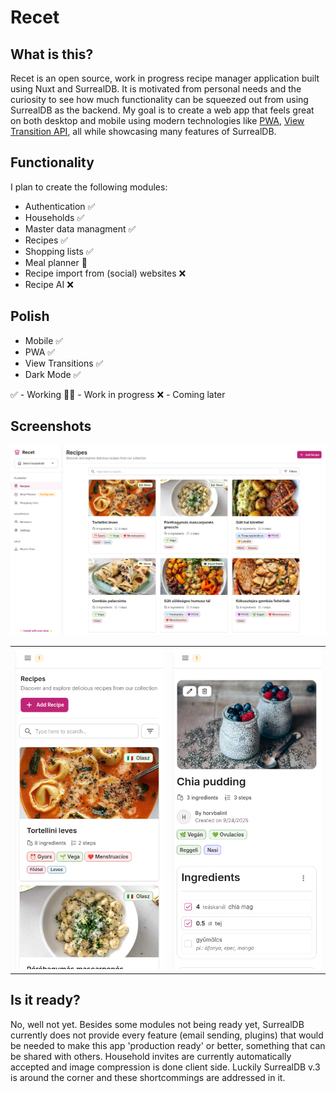 # Recet

## What is this?
Recet is an open source, work in progress recipe manager application built using Nuxt and SurrealDB. It is motivated from personal needs and the curiosity to see how much functionality can be squeezed out from using SurrealDB as the backend. My goal is to create a web app that feels great on both desktop and mobile using modern technologies like [PWA](https://web.dev/learn/pwa/progressive-web-apps/), [View Transition API](https://developer.mozilla.org/en-US/docs/Web/API/View_Transition_API), all while showcasing many features of SurrealDB.

## Functionality
I plan to create the following modules:
- Authentication ✅
- Households ✅
- Master data managment ✅
- Recipes ✅
- Shopping lists ✅
- Meal planner 👷
- Recipe import from (social) websites ❌
- Recipe AI ❌

## Polish
- Mobile ✅
- PWA ✅
- View Transitions ✅
- Dark Mode ✅

✅ - Working
👷‍♀️ - Work in progress
❌ - Coming later

## Screenshots
![A screenshot showing the recipes page](/public/screenshots/recipes-desktop.png?raw=true "The reipces page")

 | | |
 |---------|---------|
 | ![A screenshot showing the recipes page](/public/screenshots/recipes-mobile.png?raw=true "The reipces page") | ![A screenshot showing the recipes page](/public/screenshots/recipe-mobile.png?raw=true "The reipces page") |

## Is it ready?
No, well not yet. Besides some modules not being ready yet, SurrealDB currently does not provide every feature (email sending, plugins) that would be needed to make this app 'production ready' or better, something that can be shared with others. Household invites are currently automatically accepted and image compression is done client side.
Luckily SurrealDB v.3 is around the corner and these shortcommings are addressed in it.
